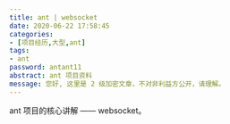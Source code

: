 ```yaml
---
title: ant | websocket
date: 2020-06-22 17:58:45
categories:
- [项目经历,大型,ant]
tags:
- ant
password: antant11
abstract: ant 项目资料
message: 您好, 这里是 2 级加密文章，不对非利益方公开，请理解。
---
```

ant 项目的核心讲解 —— websocket。

<!-- more -->

